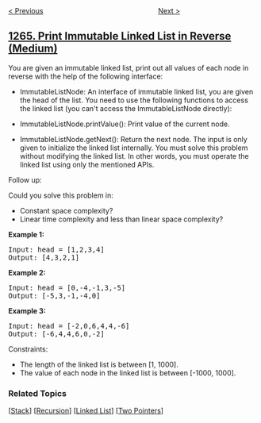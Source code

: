 <!--|This file generated by command(leetcode description); DO NOT EDIT.    |-->
<!--+----------------------------------------------------------------------+-->
<!--|@author    openset <openset.wang@gmail.com>                           |-->
<!--|@link      https://github.com/openset                                 |-->
<!--|@home      https://github.com/openset/leetcode                        |-->
<!--+----------------------------------------------------------------------+-->

[< Previous](../page-recommendations "Page Recommendations")
　　　　　　　　　　　　　　　　
[Next >](../minimum-time-visiting-all-points "Minimum Time Visiting All Points")

## [1265. Print Immutable Linked List in Reverse (Medium)](https://leetcode.com/problems/print-immutable-linked-list-in-reverse "逆序打印不可变链表")

You are given an immutable linked list, print out all values of each node in reverse with the help of the following interface:

- ImmutableListNode: An interface of immutable linked list, you are given the head of the list.
You need to use the following functions to access the linked list (you can't access the ImmutableListNode directly):

- ImmutableListNode.printValue(): Print value of the current node.
- ImmutableListNode.getNext(): Return the next node.
The input is only given to initialize the linked list internally. You must solve this problem without modifying the linked list. In other words, you must operate the linked list using only the mentioned APIs.

Follow up:

Could you solve this problem in:

- Constant space complexity?
- Linear time complexity and less than linear space complexity?
 
<p><b>Example 1:</b></p>
<pre>
Input: head = [1,2,3,4]
Output: [4,3,2,1]
</pre>

<p><b>Example 2:</b></p>
<pre>
Input: head = [0,-4,-1,3,-5]
Output: [-5,3,-1,-4,0]
</pre>

<p><b>Example 3:</b></p>
<pre>
Input: head = [-2,0,6,4,4,-6]
Output: [-6,4,4,6,0,-2]
</pre>
 
Constraints:

- The length of the linked list is between [1, 1000].
- The value of each node in the linked list is between [-1000, 1000].

### Related Topics
  [[Stack](../../tag/stack/README.md)]
  [[Recursion](../../tag/recursion/README.md)]
  [[Linked List](../../tag/linked-list/README.md)]
  [[Two Pointers](../../tag/two-pointers/README.md)]
